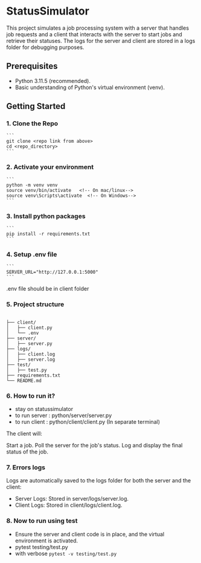 # StatusSimulator

This project simulates a job processing system with a server that handles job requests and a client that interacts with the server to start jobs and retrieve their statuses. The logs for the server and client are stored in a logs folder for debugging purposes.


## Prerequisites
- Python 3.11.5 (recommended).
- Basic understanding of Python's virtual environment (venv).


## Getting Started
### 1. Clone the Repo
    ```
    git clone <repo link from above>
    cd <repo_directory>
    ```
### 2. Activate your environment
    ```
    python -m venv venv
    source venv/bin/activate   <!-- On mac/linux-->
    source venv\Scripts\activate  <!-- On Windows-->
    ```
### 3. Install python packages
    ```
    pip install -r requirements.txt
    ```
### 4. Setup .env file
    ```
    SERVER_URL="http://127.0.0.1:5000"
    ```
.env file should be in client folder
### 5. Project structure
```

├── client/
│   ├── client.py
│   └── .env
├── server/
│   ├── server.py
├── logs/
│   ├── client.log
│   ├── server.log
├── test/
│   ├── test.py
├── requirements.txt
└── README.md    

```
### 6. How to run it? 
- stay on statussimulator
- to run server : python/server/server.py
- to run client : python/client/client.py (In separate terminal)

The client will:

Start a job.
Poll the server for the job's status.
Log and display the final status of the job.


### 7. Errors logs
Logs are automatically saved to the logs folder for both the server and the client:

- Server Logs: Stored in server/logs/server.log.
- Client Logs: Stored in client/logs/client.log.

### 8. Now to run using test

- Ensure the server and client code is in place, and the virtual environment is activated.
- pytest testing/test.py
- with verbose ``` pytest -v testing/test.py ```
